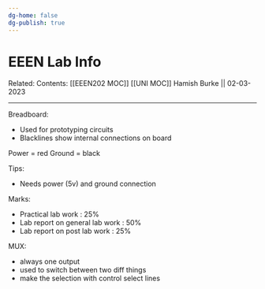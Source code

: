 ```yaml
---
dg-home: false
dg-publish: true
---
```


# EEEN Lab Info

Related: 
Contents: [[EEEN202 MOC]]
[[UNI MOC]]
Hamish Burke || 02-03-2023
***
Breadboard:
- Used for prototyping circuits
- Blacklines show internal connections on board

Power = red
Ground = black

Tips:
- Needs power (5v) and ground connection

Marks:
- Practical lab work : 25%
- Lab report on general lab work : 50%
- Lab report on post lab work : 25%

MUX:
- always one output
- used to switch between two diff things
- make the selection with control select lines


